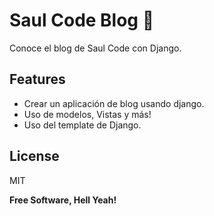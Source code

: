 Saul Code Blog 📒
=============
Conoce el blog de Saul Code con Django.

## Features

- Crear un aplicación de blog usando django.
- Uso de modelos, Vistas y más!
- Uso del template de Django.

## License

MIT

**Free Software, Hell Yeah!**
